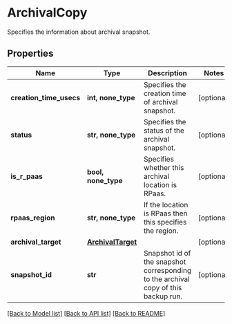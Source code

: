 # ArchivalCopy

Specifies the information about archival snapshot.

## Properties
Name | Type | Description | Notes
------------ | ------------- | ------------- | -------------
**creation_time_usecs** | **int, none_type** | Specifies the creation time of archival snapshot. | [optional] 
**status** | **str, none_type** | Specifies the status of the archival snapshot. | [optional] 
**is_r_paas** | **bool, none_type** | Specifies whether this archival location is RPaas. | [optional] 
**rpaas_region** | **str, none_type** | If the location is RPaas then this specifies the region. | [optional] 
**archival_target** | [**ArchivalTarget**](ArchivalTarget.md) |  | [optional] 
**snapshot_id** | **str** | Snapshot id of the snapshot corresponding to the archival copy of this backup run. | [optional] 

[[Back to Model list]](../README.md#documentation-for-models) [[Back to API list]](../README.md#documentation-for-api-endpoints) [[Back to README]](../README.md)


